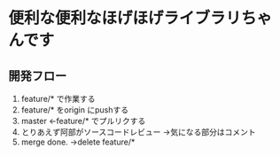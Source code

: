 # 便利な便利なほげほげライブラリちゃんです

## 開発フロー
1. feature/* で作業する
2. feature/* をorigin にpushする
3. master <-feature/* でプルリクする
4. とりあえず阿部がソースコードレビュー ->気になる部分はコメント
5. merge done. ->delete feature/*